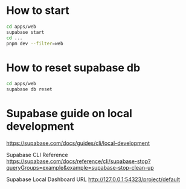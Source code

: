 # How to start

```bash
cd apps/web
supabase start
cd ...
pnpm dev --filter=web
```

# How to reset supabase db

```bash
cd apps/web
supabase db reset
```

# Supabase guide on local development
https://supabase.com/docs/guides/cli/local-development

Supabase CLI Reference
https://supabase.com/docs/reference/cli/supabase-stop?queryGroups=example&example=supabase-stop-clean-up


Supabase Local Dashboard URL
http://127.0.0.1:54323/project/default


